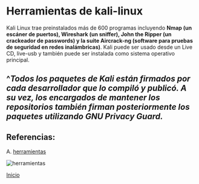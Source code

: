 # Herramientas de kali-linux

Kali Linux trae preinstalados más de 600 programas incluyendo **Nmap (un escáner de puertos), Wireshark (un sniffer), John the Ripper (un crackeador de passwords) y la suite Aircrack-ng (software para pruebas de seguridad en redes inalámbricas)**. Kali puede ser usado desde un Live CD, live-usb y también puede ser instalada como sistema operativo principal.

^*Todos los paquetes de Kali están **firmados por cada desarrollador** que lo compiló y publicó. A su vez, los encargados de mantener los repositorios también firman posteriormente los paquetes utilizando **GNU Privacy Guard**.* 
----------------------------------------

## Referencias:
A. [herramientas](https://www.sniferl4bs.com/2014/03/listado-completo-herramientas-en-kali.html)


![herramientas](https://kali-linux.net/wp-content/uploads/2017/04/kali-2.0-sana-tools-620x285.png)

[Inicio](https://github.com/estebancr1993/kali-linux/blob/master/README.md)


